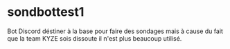# sondbottest1
Bot Discord déstiner à la base pour faire des sondages mais à cause du fait que la team KYZE sois dissoute il n'est plus beaucoup utilisé.


